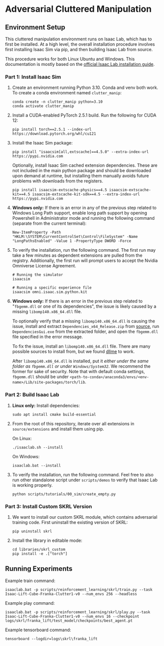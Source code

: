 # Adversarial Cluttered Manipulation

## Environment Setup

This cluttered manipulation environment runs on Isaac Lab, which has to first be installed. At a high level, the overall installation procedure involves first installing Isaac Sim via pip, and then building Isaac Lab from source.

This procedure works for both Linux Ubuntu and Windows. This documentation is mostly based on the [official Isaac Lab installation guide](https://isaac-sim.github.io/IsaacLab/main/source/setup/installation/pip_installation.html).

### Part 1: Install Isaac Sim

1. Create an environment running Python 3.10. Conda and venv both work. To create a conda environment named `clutter_manip`: 

    ```
    conda create -n clutter_manip python=3.10
    conda activate clutter_manip
    ```

2. Install a CUDA-enabled PyTorch 2.5.1 build. Run the following for CUDA 12:

    ```
    pip install torch==2.5.1 --index-url https://download.pytorch.org/whl/cu121
    ```

3. Install the Isaac Sim package:

    ```
    pip install "isaacsim[all,extscache]==4.5.0" --extra-index-url https://pypi.nvidia.com
    ```

    Optionally, install Isaac Sim cached extension dependencies. These are not included in the main python package and should be downloaded upon demand at runtime, but installing them manually avoids future problems with downloads from the registers.

    ```
    pip install isaacsim-extscache-physics==4.5 isaacsim-extscache-kit==4.5 isaacsim-extscache-kit-sdk==4.5 --extra-index-url https://pypi.nvidia.com
    ```

4. **Windows only:** If there is an error in any of the previous step related to Windows Long Path support, enable long path support by opening Powershell in Administrator mode and running the following command (separate from the current terminal):

    ```
    New-ItemProperty -Path "HKLM:\SYSTEM\CurrentControlSet\Control\FileSystem" -Name "LongPathsEnabled" -Value 1 -PropertyType DWORD -Force
    ```

5. To verify the installation, run the following command. The first run may take a few minutes as dependent extensions are pulled from the registry. Additionally, the first run will prompt users to accept the Nvidia Omniverse License Agreement.

    ```
    # Running the simulator
    isaacsim

    # Running a specific experience file
    isaacsim omni.isaac.sim.python.kit
    ```

6. **Windows only:** If there is an error in the previous step related to "`fbgemm.dll` or one of its dependencies", the issue is likely caused by a missing `libomp140.x86_64.dll` file.

    To optionally verify that a missing `libomp140.x86_64.dll` is causing the issue, install and extract `Dependencies_x64_Release.zip` from [source](https://github.com/lucasg/Dependencies/releases), run `DependenciesGui.exe` from the extracted folder, and open the `fbgemm.dll` file specified in the error message.

    To fix the issue, install an `libomp140.x86_64.dll` file. There are many possible sources to install from, but we found [dllme](https://www.dllme.com/dll/files/libomp140_x86_64/versions) to work.
    
    After `libomp140.x86_64.dll` is installed, put it *either under the same folder as `fbgemm.dll` or under `Windows/System32`*. We recommend the former for sake of security. Note that with default conda settings, `fbgemm.dll` should be under `<path-to-conda>/anaconda3/envs/<env-name>/Lib/site-packages/torch/lib`.

### Part 2: Build Isaac Lab

1. **Linux only:** Install dependencies:

    ```
    sudo apt install cmake build-essential
    ```

2. From the root of this repository, iterate over all extensions in `source/extensions` and install them using pip.

    On Linux:
    ```
    ./isaaclab.sh --install
    ```

    On Windows:
    ```
    isaaclab.bat --install
    ```

3. To verify the installation, run the following command. Feel free to also run other standalone script under `scripts/demos` to verify that Isaac Lab is working properly.

    ```
    python scripts/tutorials/00_sim/create_empty.py
    ```

### Part 3: Install Custom SKRL Version

1. We want to install our custom SKRL module, which contains adversarial training code. First uninstall the existing version of SKRL:

    ```
    pip uninstall skrl
    ```

2. Install the library in editable mode:

    ```
    cd libraries/skrl_custom
    pip install -e .["torch"]
    ```

## Running Experiments

Example train command:

```
isaaclab.bat -p scripts/reinforcement_learning/skrl/train.py --task Isaac-Lift-Cube-Franka-Clutter1-v0 --num_envs 256 --headless
```

Example play command:

```
isaaclab.bat -p scripts/reinforcement_learning/skrl/play.py --task Isaac-Lift-Cube-Franka-Clutter1-v0 --num_envs 16 --checkpoint logs/skrl/franka_lift/test_model/checkpoints/best_agent.pt
```

Example tensorboard command:

```
tensorboard --logdir=logs\skrl\franka_lift
```
